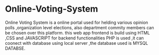 # Online-Voting-System

Online Voting System is a online portal used for helding various opinion polls ,organization level elections,
also department commity members can be chosen over this platform. this web app frontend is build using HTML ,CSS and JAVASCRIPT
for backend functionalities PHP is used ,it can coonect with database using local server ,the database used is MYSQL DATABSE.


